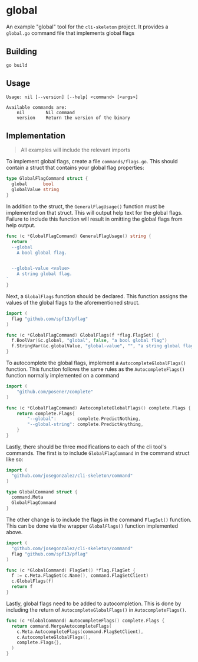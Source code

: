 # global

An example "global" tool for the `cli-skeleton` project. It provides a `global.go` command file that implements global flags

## Building

```shell
go build
```

## Usage

```
Usage: nil [--version] [--help] <command> [<args>]

Available commands are:
    nil        Nil command
    version    Return the version of the binary
```

## Implementation

> All examples will include the relevant imports

To implement global flags, create a file `commands/flags.go`. This should contain a struct that contains your global flag properties:

```go
type GlobalFlagCommand struct {
  global      bool
  globalValue string
}
```

In addition to the struct, the `GeneralFlagUsage()` function must be implemented on that struct. This will output help text for the global flags. Failure to include this function will result in omitting the global flags from help output.

```go
func (c *GlobalFlagCommand) GeneralFlagUsage() string {
  return `
  --global
    A bool global flag.


  --global-value <value>
    A string global flag.
`
}
```

Next, a `GlobalFlags` function should be declared. This function assigns the values of the global flags to the aforementioned struct.

```go
import (
  flag "github.com/spf13/pflag"
)

func (c *GlobalFlagCommand) GlobalFlags(f *flag.FlagSet) {
  f.BoolVar(&c.global, "global", false, "a bool global flag")
  f.StringVar(&c.globalValue, "global-value", "", "a string global flag")
}
```

To autocomplete the global flags, implement a `AutocompleteGlobalFlags()` function. This function follows the same rules as the `AutocompleteFlags()` function normally implemented on a command

```go
import (
	"github.com/posener/complete"
)

func (c *GlobalFlagCommand) AutocompleteGlobalFlags() complete.Flags {
	return complete.Flags{
		"--global":        complete.PredictNothing,
		"--global-string": complete.PredictAnything,
	}
}
```

Lastly, there should be three modifications to each of the cli tool's commands. The first is to include `GlobalFlagCommand` in the command struct like so:

```go
import (
  "github.com/josegonzalez/cli-skeleton/command"
)

type GlobalCommand struct {
  command.Meta
  GlobalFlagCommand
}
```

The other change is to include the flags in the command `FlagSet()` function. This can be done via the wrapper `GlobalFlags()` function implemented above.

```go
import (
  "github.com/josegonzalez/cli-skeleton/command"
  flag "github.com/spf13/pflag"
)

func (c *GlobalCommand) FlagSet() *flag.FlagSet {
  f := c.Meta.FlagSet(c.Name(), command.FlagSetClient)
  c.GlobalFlags(f)
  return f
}
```

Lastly, global flags need to be added to autocompletion. This is done by including the return of `AutocompleteGlobalFlags()` in `AutocompleteFlags()`.

```go
func (c *GlobalCommand) AutocompleteFlags() complete.Flags {
  return command.MergeAutocompleteFlags(
    c.Meta.AutocompleteFlags(command.FlagSetClient),
    c.AutocompleteGlobalFlags(),
    complete.Flags{},
  )
}
```
